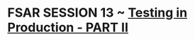 # FSAR SESSION 13 ~ [Testing in Production - PART II](https://fullstackautomationwithruby.com/Testing-in-Production-PART-II)
